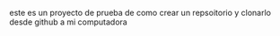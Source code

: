 este es un proyecto de prueba de como crear un repsoitorio y clonarlo desde github a mi computadora

